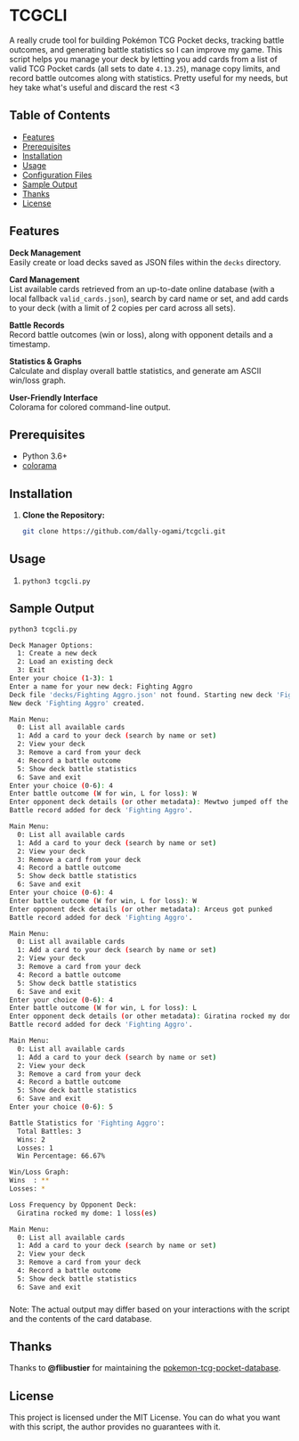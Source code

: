 # TCGCLI 

A really crude tool for building Pokémon TCG Pocket decks, tracking battle outcomes, and generating battle statistics so I can improve my game. This script helps you manage your deck by letting you add cards from a list of valid TCG Pocket cards (all sets to date `4.13.25`), manage copy limits, and record battle outcomes along with statistics. Pretty useful for my needs, but hey take what's useful and discard the rest <3

## Table of Contents

- [Features](#features)
- [Prerequisites](#prerequisites)
- [Installation](#installation)
- [Usage](#usage)
- [Configuration Files](#configuration-files)
- [Sample Output](#sample-output)
- [Thanks](#thanks)
- [License](#license)

## Features

**Deck Management**  
  Easily create or load decks saved as JSON files within the `decks` directory.
  
**Card Management**  
  List available cards retrieved from an up-to-date online database (with a local fallback `valid_cards.json`), search by card name or set, and add cards to your deck (with a limit of 2 copies per card across all sets).

**Battle Records**  
  Record battle outcomes (win or loss), along with opponent details and a timestamp.

**Statistics & Graphs**  
  Calculate and display overall battle statistics, and generate am ASCII win/loss graph.

**User-Friendly Interface**  
Colorama for colored command-line output.

## Prerequisites

- Python 3.6+
- [colorama](https://pypi.org/project/colorama/)

## Installation

1. **Clone the Repository:**

   ```bash
   git clone https://github.com/dally-ogami/tcgcli.git
    ```
 ## Usage
 1. `python3 tcgcli.py`

## Sample Output
```bash
python3 tcgcli.py

Deck Manager Options:
  1: Create a new deck
  2: Load an existing deck
  3: Exit
Enter your choice (1-3): 1
Enter a name for your new deck: Fighting Aggro
Deck file 'decks/Fighting Aggro.json' not found. Starting new deck 'Fighting Aggro'.
New deck 'Fighting Aggro' created.

Main Menu:
  0: List all available cards
  1: Add a card to your deck (search by name or set)
  2: View your deck
  3: Remove a card from your deck
  4: Record a battle outcome
  5: Show deck battle statistics
  6: Save and exit
Enter your choice (0-6): 4
Enter battle outcome (W for win, L for loss): W
Enter opponent deck details (or other metadata): Mewtwo jumped off the porch and slapped me
Battle record added for deck 'Fighting Aggro'.

Main Menu:
  0: List all available cards
  1: Add a card to your deck (search by name or set)
  2: View your deck
  3: Remove a card from your deck
  4: Record a battle outcome
  5: Show deck battle statistics
  6: Save and exit
Enter your choice (0-6): 4
Enter battle outcome (W for win, L for loss): W      
Enter opponent deck details (or other metadata): Arceus got punked
Battle record added for deck 'Fighting Aggro'.

Main Menu:
  0: List all available cards
  1: Add a card to your deck (search by name or set)
  2: View your deck
  3: Remove a card from your deck
  4: Record a battle outcome
  5: Show deck battle statistics
  6: Save and exit
Enter your choice (0-6): 4
Enter battle outcome (W for win, L for loss): L
Enter opponent deck details (or other metadata): Giratina rocked my dome
Battle record added for deck 'Fighting Aggro'.

Main Menu:
  0: List all available cards
  1: Add a card to your deck (search by name or set)
  2: View your deck
  3: Remove a card from your deck
  4: Record a battle outcome
  5: Show deck battle statistics
  6: Save and exit
Enter your choice (0-6): 5

Battle Statistics for 'Fighting Aggro':
  Total Battles: 3
  Wins: 2
  Losses: 1
  Win Percentage: 66.67%

Win/Loss Graph:
Wins  : **
Losses: *

Loss Frequency by Opponent Deck:
  Giratina rocked my dome: 1 loss(es)

Main Menu:
  0: List all available cards
  1: Add a card to your deck (search by name or set)
  2: View your deck
  3: Remove a card from your deck
  4: Record a battle outcome
  5: Show deck battle statistics
  6: Save and exit
```
###
Note: The actual output may differ based on your interactions with the script and the contents of the card database.

## Thanks
Thanks to **@flibustier** for maintaining the [pokemon-tcg-pocket-database](https://github.com/flibustier/pokemon-tcg-pocket-database).

## License
This project is licensed under the MIT License. You can do what you want with this script, the author provides no guarantees with it. 
